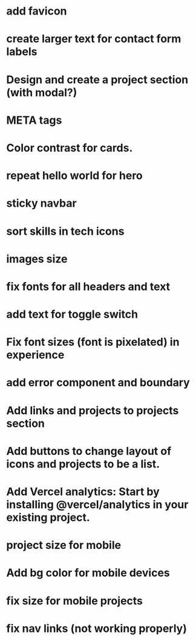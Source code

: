 # add favicon

# create larger text for contact form labels

# Design and create a project section (with modal?)

# META tags

# Color contrast for cards.

# repeat hello world for hero

# sticky navbar

# sort skills in tech icons

# images size

# fix fonts for all headers and text

# add text for toggle switch

# Fix font sizes (font is pixelated) in experience

# add error component and boundary

# Add links and projects to projects section

# Add buttons to change layout of icons and projects to be a list.

# Add Vercel analytics: Start by installing @vercel/analytics in your existing project.

# project size for mobile

# Add bg color for mobile devices

# fix size for mobile projects

# fix nav links (not working properly)
